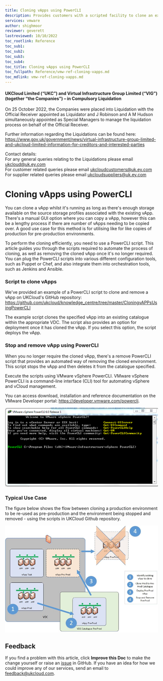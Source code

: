 ```yaml
---
title: Cloning vApps using PowerCLI
description: Provides customers with a scripted facility to clone an existing vApp.
services: vmware
author: shighmoor
reviewer: geverett
lastreviewed: 10/10/2022
toc_rootlink: Reference
toc_sub1: 
toc_sub2:
toc_sub3:
toc_sub4:
toc_title: Cloning vApps using PowerCLI
toc_fullpath: Reference/vmw-ref-cloning-vapps.md
toc_mdlink: vmw-ref-cloning-vapps.md
---
```


#### UKCloud Limited (“UKC”) and Virtual Infrastructure Group Limited (“VIG”) (together “the Companies”) – in Compulsory Liquidation

On 25 October 2022, the Companies were placed into Liquidation with the Official Receiver appointed as Liquidator and J Robinson and A M Hudson simultaneously appointed as Special Managers to manage the liquidation process on behalf of the Official Receiver.

Further information regarding the Liquidations can be found here: <https://www.gov.uk/government/news/virtual-infrastructure-group-limited-and-ukcloud-limited-information-for-creditors-and-interested-parties>

Contact details:<br>
For any general queries relating to the Liquidations please email <ukcloud@uk.ey.com><br>
For customer related queries please email <ukcloudcustomers@uk.ey.com><br>
For supplier related queries please email <ukcloudsuppliers@uk.ey.com>

# Cloning vApps using PowerCLI

You can clone a vApp whilst it's running as long as there's enough storage available on the source storage profiles associated with the existing vApp. There's a manual GUI option where you can copy a vApp, however this can be a lengthy process if there are number of vApps needing to be copied over. A good use case for this method is for utilising like for like copies of production for pre-production environments.

To perform the cloning efficiently, you need to use a PowerCLI script. This article guides you through the scripts required to automate the process of cloning, as well as removing the cloned vApp once it's no longer required. You can plug the PowerCLI scripts into various different configuration tools, such as Puppet or Chef, and also integrate them into orchestration tools, such as Jenkins and Ansible.

### Script to clone vApps

We've provided an example of a PowerCLI script to clone and remove a vApp on UKCloud's GitHub repository: <https://github.com/ukcloud/knowledge_centre/tree/master/CloningvAPPsUsingPowerCLI>

The example script clones the specified vApp into an existing catalogue within the appropriate VDC. The script also provides an option for deployment once it has cloned the vApp. If you select this option, the script deploys the vApp.

### Stop and remove vApp using PowerCLI

When you no longer require the cloned vApp, there's a remove PowerCLI script that provides an automated way of removing the cloned environment. This script stops the vApp and then deletes it from the catalogue specified.

Execute the scripts using VMware vSphere PowerCLI. VMware vSphere PowerCLI is a command-line interface (CLI) tool for automating vSphere and vCloud management.

You can access download, installation and reference documentation on the VMware Developer portal: <https://developer.vmware.com/powercli>.

![Screenshot of vSphere PowerCLI](images/vsphere_powercli.png)

### Typical Use Case

The figure below shows the flow between cloning a production environment to be re-used as pre-production and the environment being stopped and removed - using the scripts in UKCloud Github repository.

![vApp Clone use case](images/vapp_clone.jpg)

## Feedback

If you find a problem with this article, click **Improve this Doc** to make the change yourself or raise an [issue](https://github.com/UKCloud/documentation/issues) in GitHub. If you have an idea for how we could improve any of our services, send an email to <feedback@ukcloud.com>.
